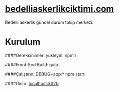 # [bedelliaskerlikciktimi.com](http://bedelliaskerlikciktimi.com)
Bedelli askerlik güncel durum takip merkezi.

# Kurulum
####Gereksinimleri yükleyin:
    npm i

####Front-End Build:
    gulp

####Çalıştırın:
    DEBUG=app:* npm start

####Gidin:
[localhost:3020](http://localhost:3020)